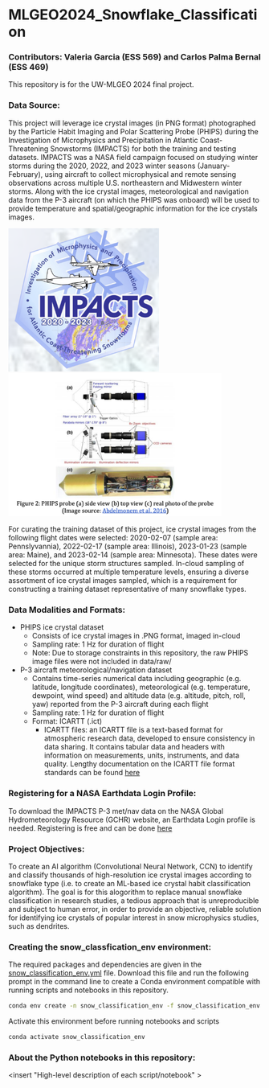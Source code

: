 # MLGEO2024_Snowflake_Classification
### Contributors: Valeria Garcia (ESS 569) and Carlos Palma Bernal (ESS 469)

This repository is for the UW-MLGEO 2024 final project.

### **Data Source:**

This project will leverage ice crystal images (in PNG format) photographed by the Particle Habit Imaging and Polar Scattering Probe (PHIPS) during the Investigation of Microphysics and Precipitation in Atlantic Coast-Threatening Snowstorms (IMPACTS) for both the training and testing datasets. IMPACTS was a NASA field campaign focused on studying winter storms during the 2020, 2022, and 2023 winter seasons (January-February), using aircraft to collect microphysical and remote sensing observations across multiple U.S. northeastern and Midwestern winter storms. Along with the ice crystal images, meteorological and navigation data from the P-3 aircraft (on which the PHIPS was onboard) will be used to provide temperature and spatial/geographic information for the ice crystals images. 

<img src="https://github.com/UW-MLGEO/MLGEO2024_Snowflake_Classification/blob/main/IMPACTS_logo.png" alt="IMPACTS logo" width="300"> <img src="https://github.com/UW-MLGEO/MLGEO2024_Snowflake_Classification/blob/main/PHIPS_instrument.png" alt="PHIPS Instrument" width="425">

For curating the training dataset of this project, ice crystal images from the following flight dates were selected: 2020-02-07 (sample area: Pennslyvannia), 2022-02-17 (sample area: Illinois), 2023-01-23 (sample area: Maine), and 2023-02-14 (sample area: Minnesota). These dates were selected for the unique storm structures sampled. In-cloud sampling of these storms occurred at multiple temperature levels, ensuring a diverse assortment of ice crystal images sampled, which is a requirement for constructing a training dataset representative of many snowflake types. 

### **Data Modalities and Formats:**
* PHIPS ice crystal dataset
  * Consists of ice crystal images in .PNG format, imaged in-cloud
  * Sampling rate: 1 Hz for duration of flight
  * Note: Due to storage constraints in this repository, the raw PHIPS image files were not included in data/raw/
* P-3 aircraft meteorological/navigation dataset
  * Contains time-series numerical data including geographic (e.g. latitude, longitude coordinates), meteorological (e.g. temperature, dewpoint, wind speed) and altitude data (e.g. altitude, pitch, roll, yaw) reported from the P-3 aircraft during each flight
  * Sampling rate: 1 Hz for duration of flight
  * Format: ICARTT (.ict)
    * ICARTT files: an ICARTT file is a text-based format for atmospheric research data, developed to ensure consistency in data sharing. It contains tabular data and headers with information on measurements, units, instruments, and data quality. Lengthy documentation on the ICARTT file format standards can be found [here](https://www.earthdata.nasa.gov/s3fs-public/imported/ESDS-RFC-029v2.pdf)

### **Registering for a NASA Earthdata Login Profile:**

To download the IMPACTS P-3 met/nav data on the NASA Global Hydrometeorology Resource (GCHR) website, an Earthdata Login profile is needed. Registering is free and can be done [here](https://urs.earthdata.nasa.gov/users/new?client_id=OLpAZlE4HqIOMr0TYqg7UQ&redirect_uri=https%3A%2F%2Fd53njncz5taqi.cloudfront.net%2Furs_callback&response_type=code&state=https%3A%2F%2Fsearch.earthdata.nasa.gov%2Fsearch%3Fq%3Dp3metnavimpacts%26ee%3Dprod)

### **Project Objectives:**
To create an AI algorithm (Convolutional Neural Network, CCN) to identify and classify thousands of high-resolution ice crystal images according to snowflake type (i.e. to create an ML-based ice crystal habit classification algorithm). The goal is for this alogorithm to replace manual snowflake classification in research studies, a tedious approach that is unreproducible and subject to human error, in order to provide an objective, reliable solution for identifying ice crystals of popular interest in snow microphysics studies, such as dendrites. 

### **Creating the snow_classfication_env environment:**
The required packages and dependencies are given in the [snow_classification_env.yml](https://github.com/UW-MLGEO/MLGEO2024_Snowflake_Classification/blob/main/snow_classification_env.yml) file. 
Download this file and run the following prompt in the command line to create a Conda environment compatible with running scripts and notebooks in this repository.
```bash 
conda env create -n snow_classification_env -f snow_classification_env.yml
```
Activate this environment before running notebooks and scripts
```bash 
conda activate snow_classification_env
```
### **About the Python notebooks in this repository:**
<insert "High-level description of each script/notebook" >
